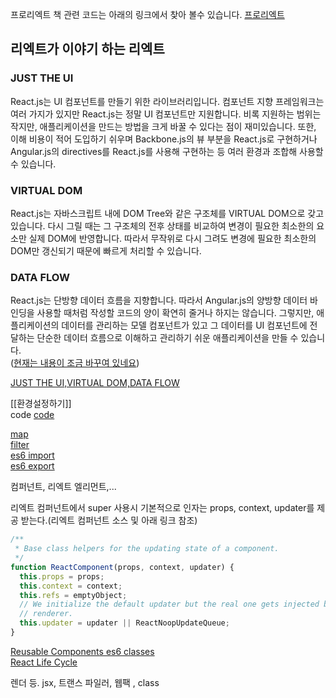 프로리엑트 책 관련 코드는 아래의 링크에서 찾아 볼수 있습니다.
[프로리엑트](https://github.com/pro-react/)  

## 리엑트가 이야기 하는 리엑트
### JUST THE UI

React.js는 UI 컴포넌트를 만들기 위한 라이브러리입니다. 컴포넌트 지향 프레임워크는 여러 가지가 있지만 React.js는 정말 UI 컴포넌트만 지원합니다. 비록 지원하는 범위는 작지만, 애플리케이션을 만드는 방법을 크게 바꿀 수 있다는 점이 재미있습니다. 또한, 이해 비용이 적어 도입하기 쉬우며 Backbone.js의 뷰 부분을 React.js로 구현하거나 Angular.js의 directives를 React.js를 사용해 구현하는 등 여러 환경과 조합해 사용할 수 있습니다.

### VIRTUAL DOM

React.js는 자바스크립트 내에 DOM Tree와 같은 구조체를 VIRTUAL DOM으로 갖고 있습니다. 다시 그릴 때는 그 구조체의 전후 상태를 비교하여 변경이 필요한 최소한의 요소만 실제 DOM에 반영합니다. 따라서 무작위로 다시 그려도 변경에 필요한 최소한의 DOM만 갱신되기 때문에 빠르게 처리할 수 있습니다.

### DATA FLOW

React.js는 단방향 데이터 흐름을 지향합니다. 따라서 Angular.js의 양방향 데이터 바인딩을 사용할 때처럼 작성할 코드의 양이 확연히 줄거나 하지는 않습니다. 그렇지만, 애플리케이션의 데이터를 관리하는 모델 컴포넌트가 있고 그 데이터를 UI 컴포넌트에 전달하는 단순한 데이터 흐름으로 이해하고 관리하기 쉬운 애플리케이션을 만들 수 있습니다.  
([현재는 내용이 조금 바꾸여 있네요](https://facebook.github.io/react/index.html))  
  
[JUST THE UI,VIRTUAL DOM,DATA FLOW](http://blog.coderifleman.com/post/122232296024/reactjs%EB%A5%BC-%EC%9D%B4%ED%95%B4%ED%95%98%EB%8B%A41)


[[환경설정하기]]  
code [code](https://github.com/otwm/ProReactStudy/tree/master/kanban)  

[map](https://developer.mozilla.org/ko/docs/Web/JavaScript/Reference/Global_Objects/Array/map)  
[filter](https://developer.mozilla.org/ko/docs/Web/JavaScript/Reference/Global_Objects/Array/filter)  
[es6 import](https://developer.mozilla.org/ko/docs/Web/JavaScript/Reference/Statements/import)  
[es6 export](https://developer.mozilla.org/ko/docs/Web/JavaScript/Reference/Statements/export)  
  
컴퍼넌트, 리엑트 엘리먼트,...  

리엑트 컴퍼넌트에서 super 사용시 기본적으로 인자는 props, context, updater를 제공 받는다.(리엑트 컴퍼넌트 소스 및 아래 링크  참조)  
```javascript
/**
 * Base class helpers for the updating state of a component.
 */
function ReactComponent(props, context, updater) {
  this.props = props;
  this.context = context;
  this.refs = emptyObject;
  // We initialize the default updater but the real one gets injected by the
  // renderer.
  this.updater = updater || ReactNoopUpdateQueue;
}
```
[Reusable Components es6 classes](https://facebook.github.io/react/docs/reusable-components.html#es6-classes)  
[React Life Cycle](https://github.com/studye/react/wiki/React-Life-Cycle)  
  
  
렌더 등. jsx, 트랜스 파일러, 웹팩 , class


